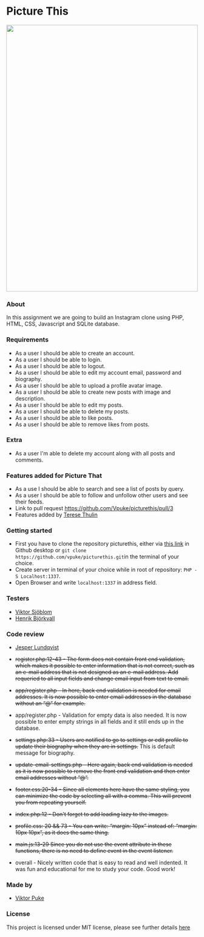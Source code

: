 # Picture This
<img src="https://media.giphy.com/media/6LzPPnutAquju/giphy.gif" width="100%" height ="700vh">

### About

In this assignment we are going to build an Instagram clone using PHP, HTML, CSS, Javascript and SQLite database.

### Requirements

* As a user I should be able to create an account. 
* As a user I should be able to login.
* As a user I should be able to logout.
* As a user I should be able to edit my account email, password and biography.
* As a user I should be able to upload a profile avatar image.
* As a user I should be able to create new posts with image and description.
* As a user I should be able to edit my posts.
* As a user I should be able to delete my posts.
* As a user I should be able to like posts.
* As a user I should be able to remove likes from posts.

### Extra

* As a user I'm able to delete my account along with all posts and comments.

### Features added for Picture That

* As a use I should be able to search and see a list of posts by query.
* As a user I should be able to follow and unfollow other users and see their feeds.
* Link to pull request https://github.com/Vpuke/picturethis/pull/3
* Features added by  [Terese Thulin](https://github.com/teresethulin)


### Getting started

* First you have to clone the repository picturethis, either via [this link](https://github.com/vpuke/picturethis) in Github desktop or `git clone https://github.com/vpuke/picturethis.git`in the terminal of your choice.
* Create server in terminal of your choice while in root of repository: ```PHP -S Localhost:1337```.
* Open Browser and write ```localhost:1337``` in address field.

### Testers

* [Viktor Sjöblom](https://github.com/viktorsjoblom) 
* [Henrik Björkvall](https://github.com/henricbjork)

### Code review

* [Jesper Lundqvist](https://github.com/jesperlndqvst) 

* <strike>register.php:12-43 - The form does not contain front end validation, which makes it possible to enter information that is not correct, such as an e-mail address that is not designed as an e-mail address. Add requeried to all input fields and change email input from text to email.</strike>

* <strike>app/register.php - In here, back end validation is needed for email addresses. It is now possible to enter email addresses in the database without an “@“ for example.</strike>

* app/register.php - Validation for empty data is also needed. It is now possible to enter empty strings in all fields and it still ends up in the database.

* <strike>settings.php:33 - Users are notified to go to settings or edit profile to update their biography when they are in settings.</strike> This is default message for biography.

* <strike>update-email-settings.php - Here again, back end validation is needed as it is now possible to remove the front end validation and then enter email addresses without “@“.</strike>

* <strike>footer.css:20-34 - Since all elements here have the same styling, you can minimize the code by selecting all with a comma. This will prevent you from repeating yourself.</strike>

* <strike>index.php:12 - Don't forget to add loading lazy to the images.</strike>

* <strike>profile.css: 20 && 73 - You can write: “margin: 10px” instead of: “margin: 10px 10px”, as it does the same thing.</strike>

* <strike>main.js:13-29 Since you do not use the event attribute in these functions, there is no need to define event in the event listener.</strike>

* overall - Nicely written code that is easy to read and well indented. It was fun and educational for me to study your code. Good work!

### Made by

* [Viktor Puke](https://github.com/vpuke) 

### License

This project is licensed under MIT license, please see further details [here](https://github.com/Vpuke/picturethis/blob/master/LICENSE)
